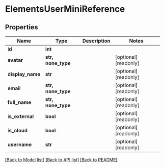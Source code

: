 # ElementsUserMiniReference


## Properties

Name | Type | Description | Notes
------------ | ------------- | ------------- | -------------
**id** | **int** |  | 
**avatar** | **str, none_type** |  | [optional] [readonly] 
**display_name** | **str** |  | [optional] [readonly] 
**email** | **str, none_type** |  | [optional] [readonly] 
**full_name** | **str, none_type** |  | [optional] [readonly] 
**is_external** | **bool** |  | [optional] [readonly] 
**is_cloud** | **bool** |  | [optional] [readonly] 
**username** | **str** |  | [optional] [readonly] 

[[Back to Model list]](../#documentation-for-models) [[Back to API list]](../#documentation-for-api-endpoints) [[Back to README]](../)


